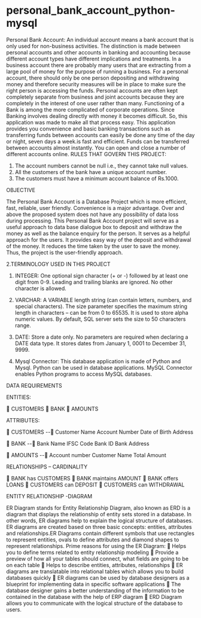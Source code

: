 # personal_bank_account_python-mysql
 
Personal Bank Account: An individual account means a bank account that is only used for non-business activities. The distinction is made between personal accounts and other accounts in banking and accounting because different account types have different implications and treatments. In a business account there are probably many users that are extracting from a large pool of money for the purpose of running a business.
For a personal account, there should only be one person depositing and withdrawing money and therefore security measures will be in place to make sure the right person is accessing the funds. Personal accounts are often kept completely separate from business and joint accounts because they are completely in the interest of one user rather than many. Functioning of a Bank is among the more complicated of corporate operations. Since Banking involves dealing directly with money it becomes difficult. So, this application was made to make all that process easy.
This application provides you convenience and basic banking transactions such as transferring funds between accounts can easily be done any time of the day or night, seven days a week.is fast and efficient. Funds can be transferred between accounts almost instantly. You can open and close a number of different accounts online.
RULES THAT GOVERN THIS PROJECT:
1)	The account numbers cannot be null i.e., they cannot take null values.
2)	All the customers of the bank have a unique account number.
3)	The customers must have a minimum account balance of Rs.1000.

OBJECTIVE

The Personal Bank Account is a Database Project which is more efficient, fast, reliable, user friendly. Convenience is a major advantage. Over and above the proposed system does not have any possibility of data loss during processing. This Personal Bank Account project will serve as a useful approach to data base dialogue box to deposit and withdraw the money as well as the balance enquiry for the person. It serves as a helpful approach for the users. It provides easy way of the deposit and withdrawal of the money. It reduces the time taken by the user to save the money. Thus, the project is the user-friendly approach.
   
  2.TERMINOLOGY USED IN THIS PROJECT

1.	INTEGER:  One optional sign character (+ or -) followed by at least one digit from 0-9. Leading and trailing blanks are ignored. No other character is allowed.

2.	VARCHAR:  A VARIABLE length string (can contain letters, numbers, and special characters). The size parameter specifies the maximum string length in characters – can be from 0 to 65535. It is used to store alpha numeric values. By default, SQL server sets the size to 50 characters range.


3.	DATE: Store a date only. No parameters are required when declaring a DATE data type. It stores dates from January 1, 0001 to December 31, 9999.


4.	Mysql Connector: This database application is made of Python and Mysql. Python can be used in database applications. MySQL Connector enables Python programs to access MySQL databases.



 DATA REQUIREMENTS


ENTITIES:

	CUSTOMERS
	BANK
	AMOUNTS

ATTRIBUTES:

	CUSTOMERS -- 	Customer Name
			            Account Number
			            Date of Birth
				Address

	BANK        --       	Bank Name
				IFSC Code
				Bank ID
				Bank Address

	AMOUNTS -- 	Account number
				Customer Name
				Total Amount


RELATIONSHIPS – CARDINALITY

	BANK has CUSTOMERS
	BANK maintains AMOUNT
	BANK offers LOANS
	CUSTOMERS can DEPOSIT
	CUSTOMERS can WITHDRAWAL


ENTITY RELATIONSHIP -DIAGRAM



ER Diagram stands for Entity Relationship Diagram, also known as ERD is a diagram that displays the relationship of entity sets stored in a database. In other words, ER diagrams help to explain the logical structure of databases. ER diagrams are created based on three basic concepts: entities, attributes and relationships.ER Diagrams contain different symbols that use rectangles to represent entities, ovals to define attributes and diamond shapes to represent relationships.
   Prime reasons for using the ER Diagram:
	Helps you to define terms related to entity relationship modeling
	Provide a preview of how all your tables should connect, what fields are going to be on each table
	Helps to describe entities, attributes, relationships
	ER diagrams are translatable into relational tables which allows you to build databases quickly
	ER diagrams can be used by database designers as a blueprint for implementing data in specific software applications
	The database designer gains a better understanding of the information to be contained in the database with the help of ERP diagram
	ERD Diagram allows you to communicate with the logical structure of the database to users.

 

